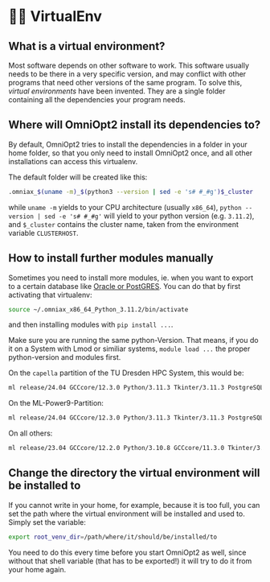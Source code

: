 # <span class="tutorial_icon invert_in_dark_mode">🧑‍💻</span> VirtualEnv

<!-- What are Virtual Environments and how OmniOpt2 uses them -->

<!-- Category: Preparations, Basics and Setup -->

<div id="toc"></div>

## What is a virtual environment?

Most software depends on other software to work. This software usually needs to be there in a very specific version, and may conflict with other programs that need other versions of the same program. To solve this, *virtual environments* have been invented. They are a single folder containing all the dependencies your program needs.

## Where will OmniOpt2 install its dependencies to?

By default, OmniOpt2 tries to install the dependencies in a folder in your home folder, so that you only need to install OmniOpt2 once, and all other installations can access this virtualenv.

The default folder will be created like this:

```bash
.omniax_$(uname -m)_$(python3 --version | sed -e 's# #_#g')$_cluster
```

while `uname -m` yields to your CPU architecture (usually `x86_64`),
`python --version | sed -e 's# #_#g'` will yield to your python version (e.g. `3.11.2`), and `$_cluster` contains the cluster name, taken from the environment variable `CLUSTERHOST`.

## How to install further modules manually

Sometimes you need to install more modules, ie. when you want to export to a certain database like [Oracle or PostGRES](tutorials?tutorial=sqlite#other-db-systems-than-sqlite3). You can do that by first activating that virtualenv:

```bash
source ~/.omniax_x86_64_Python_3.11.2/bin/activate
```

and then installing modules with `pip install ...`.

Make sure you are running the same python-Version. That means, if you do it on a System with Lmod or similiar systems, `module load ...` the proper python-version and modules first.

On the `capella` partition of the TU Dresden HPC System, this would be:

```bash
ml release/24.04 GCCcore/12.3.0 Python/3.11.3 Tkinter/3.11.3 PostgreSQL/16.1
```

On the ML-Power9-Partition:

```bash
ml release/24.04 GCCcore/12.3.0 Python/3.11.3 Tkinter/3.11.3 PostgreSQL/16.1 zlib/1.2.12 GCC/12.2.0 OpenBLAS/0.3.21
```

On all others:

```bash
ml release/23.04 GCCcore/12.2.0 Python/3.10.8 GCCcore/11.3.0 Tkinter/3.10.4 PostgreSQL/14.4
```

## Change the directory the virtual environment will be installed to

If you cannot write in your home, for example, because it is too full, you can set the path where the virtual environment will be installed and used to. Simply set the variable:

```bash
export root_venv_dir=/path/where/it/should/be/installed/to
```

You need to do this every time before you start OmniOpt2 as well, since without that shell variable (that has to be exported!) it will try to do it from your home again.
